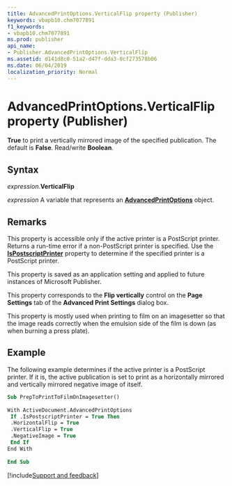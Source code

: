 ```yaml
---
title: AdvancedPrintOptions.VerticalFlip property (Publisher)
keywords: vbapb10.chm7077891
f1_keywords:
- vbapb10.chm7077891
ms.prod: publisher
api_name:
- Publisher.AdvancedPrintOptions.VerticalFlip
ms.assetid: d141d8c0-51a2-d47f-dda3-0cf273578b06
ms.date: 06/04/2019
localization_priority: Normal
---
```



# AdvancedPrintOptions.VerticalFlip property (Publisher)

**True** to print a vertically mirrored image of the specified publication. The default is **False**. Read/write **Boolean**.


## Syntax

_expression_.**VerticalFlip**

_expression_ A variable that represents an **[AdvancedPrintOptions](Publisher.AdvancedPrintOptions.md)** object.


## Remarks

This property is accessible only if the active printer is a PostScript printer. Returns a run-time error if a non-PostScript printer is specified. Use the **[IsPostscriptPrinter](Publisher.AdvancedPrintOptions.IsPostscriptPrinter.md)** property to determine if the specified printer is a PostScript printer.

This property is saved as an application setting and applied to future instances of Microsoft Publisher.

This property corresponds to the **Flip vertically** control on the **Page Settings** tab of the **Advanced Print Settings** dialog box.

This property is mostly used when printing to film on an imagesetter so that the image reads correctly when the emulsion side of the film is down (as when burning a press plate).


## Example

The following example determines if the active printer is a PostScript printer. If it is, the active publication is set to print as a horizontally mirrored and vertically mirrored negative image of itself.

```vb
Sub PrepToPrintToFilmOnImagesetter() 
 
With ActiveDocument.AdvancedPrintOptions 
 If .IsPostscriptPrinter = True Then 
 .HorizontalFlip = True 
 .VerticalFlip = True 
 .NegativeImage = True 
 End If 
End With 
 
End Sub
```



[!include[Support and feedback](~/includes/feedback-boilerplate.md)]